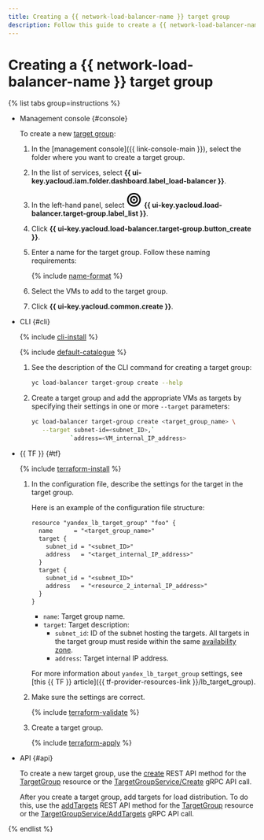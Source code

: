 ```yaml
---
title: Creating a {{ network-load-balancer-name }} target group
description: Follow this guide to create a {{ network-load-balancer-name }} target group.
---
```


# Creating a {{ network-load-balancer-name }} target group

{% list tabs group=instructions %}

- Management console {#console}
  
  To create a new [target group](../concepts/target-resources.md):
  
  1. In the [management console]({{ link-console-main }}), select the folder where you want to create a target group.
  1. In the list of services, select **{{ ui-key.yacloud.iam.folder.dashboard.label_load-balancer }}**.
  1. In the left-hand panel, select ![image](../../_assets/console-icons/target.svg) **{{ ui-key.yacloud.load-balancer.target-group.label_list }}**.
  1. Click **{{ ui-key.yacloud.load-balancer.target-group.button_create }}**.
  1. Enter a name for the target group. Follow these naming requirements:
  
      {% include [name-format](../../_includes/name-format.md) %}
  
  1. Select the VMs to add to the target group.
  1. Click **{{ ui-key.yacloud.common.create }}**.

- CLI {#cli}
  
  {% include [cli-install](../../_includes/cli-install.md) %}
  
  {% include [default-catalogue](../../_includes/default-catalogue.md) %}

  1. See the description of the CLI command for creating a target group:
  
     ```bash
     yc load-balancer target-group create --help
     ```

  1. Create a target group and add the appropriate VMs as targets by specifying their settings in one or more `--target` parameters:

     ```bash
     yc load-balancer target-group create <target_group_name> \
        --target subnet-id=<subnet_ID>,`
                `address=<VM_internal_IP_address>
     ```

- {{ TF }} {#tf}

  {% include [terraform-install](../../_includes/terraform-install.md) %}

  1. In the configuration file, describe the settings for the target in the target group.

     Here is an example of the configuration file structure:

     ```hcl
     resource "yandex_lb_target_group" "foo" {
       name      = "<target_group_name>"
       target {
         subnet_id = "<subnet_ID>"
         address   = "<target_internal_IP_address>"
       }
       target {
         subnet_id = "<subnet_ID>"
         address   = "<resource_2_internal_IP_address>"
       }
     }
     ```

     * `name`: Target group name.
     * `target`: Target description:
        * `subnet_id`: ID of the subnet hosting the targets. All targets in the target group must reside within the same [availability zone](../../overview/concepts/geo-scope.md).
        * `address`: Target internal IP address.

     For more information about `yandex_lb_target_group` settings, see [this {{ TF }} article]({{ tf-provider-resources-link }}/lb_target_group).

  1. Make sure the settings are correct.

     {% include [terraform-validate](../../_includes/mdb/terraform/validate.md) %}

  1. Create a target group.

     {% include [terraform-apply](../../_includes/mdb/terraform/apply.md) %}

- API {#api}

  To create a new target group, use the [create](../api-ref/TargetGroup/create.md) REST API method for the [TargetGroup](../api-ref/TargetGroup/index.md) resource or the [TargetGroupService/Create](../api-ref/grpc/TargetGroup/create.md) gRPC API call.
  
  After you create a target group, add targets for load distribution. To do this, use the [addTargets](../api-ref/TargetGroup/addTargets) REST API method for the [TargetGroup](../api-ref/TargetGroup/index.md) resource or the [TargetGroupService/AddTargets](../api-ref/grpc/TargetGroup/addTargets.md) gRPC API call.

{% endlist %}
